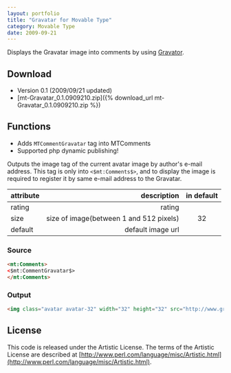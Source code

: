 ```yaml
---
layout: portfolio
title: "Gravatar for Movable Type"
category: Movable Type
date: 2009-09-21
---
```

Displays the Gravatar image into comments by using [Gravator](http://gravatar.com/).

## Download

* Version 0.1 (2009/09/21 updated)
 * [mt-Gravatar_0.1.0909210.zip]({% download_url mt-Gravatar_0.1.0909210.zip %})

## Functions

* Adds ``MTCommentGravatar`` tag into MTComments
* Supported php dynamic publishing!

Outputs the image tag of the current avatar image by author's e-mail address.
This tag is only into ``<$mt:Comments$>``, and to display the image is required to register it by same e-mail address to the Gravatar.

|attribute|description|in default|
|:-----------|------------:|:------------:|
|rating|rating||
|size|size of image(between 1 and 512 pixels)|32|
|default|default image url||

### Source

```html
<mt:Comments>
<$mt:CommentGravatar$>
</mt:Comments>
```

### Output

```html
<img class="avatar avatar-32" width="32" height="32" src="http://www.gravatar.com/avatar.php?gravatar_id=d7c1272e4d1025a72ecb8f052fb58c3d&amp;size=32" alt="makoto_kw"/>
```

## License

This code is released under the Artistic License.
The terms of the Artistic License are described at [http://www.perl.com/language/misc/Artistic.html](http://www.perl.com/language/misc/Artistic.html).